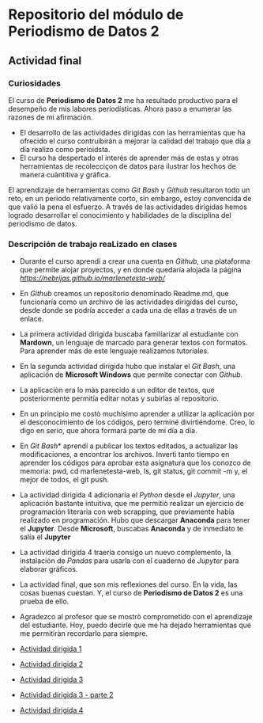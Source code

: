
# Repositorio del módulo de Periodismo de Datos 2

## Actividad final

### Curiosidades

El curso de **Periodismo de Datos 2** me ha resultado productivo para el desempeño de mis labores periodísticas. Ahora paso a enumerar las razones de mi afirmación.

- El desarrollo de las actividades dirigidas con las herramientas que ha ofrecido el curso contruibirán a mejorar la calidad del trabajo que día a día realizo como perioidsta.
- El curso ha despertado el interés de aprender más de estas y otras herramientas de recolecciçon de datos para ilustrar los hechos de manera cuàntitiva y gráfica.

El aprendizaje de herramientas como *Git Bash* y *Github* resultaron todo un reto, en un periodo relativamente corto, sin embargo, estoy convencida de que valió la pena el esfuerzo. 
A través de las actividades dirigidas hemos logrado desarrollar el conocimiento  y habilidades de la disciplina del periodismo de datos.

### Descripción de trabajo reaLizado en clases

- Durante el curso aprendí a crear una cuenta en *Github*, una plataforma que permite alojar proyectos, y en donde quedaría alojada la página *https://nebrijas.github.io/marlenetesta-web/*
- En *Github* creamos un repositorio denominado Readme.md, que funcionaría como un archivo de las actividades dirigidas del curso, desde donde se podría acceder a cada una de ellas a través de un enlace.
- La primera actividad dirigida buscaba familiarizar al estudiante con **Mardown**, un lenguaje de marcado para generar textos con formatos.  Para aprender más de este lenguaje realizamos tutoriales.
- En la segunda actividad dirigida hubo que instalar el *Git Bash*, una aplicación de **Microsoft Windows** que permite conectar con *Github.*
- La aplicaciòn era lo màs parecido a un editor de textos, que posteriormente permitía editar notas y subirlas al repositorio. 
- En un principio me costò muchísimo aprender a utilizar la aplicaciòn por el desconocimiento de los códigos, pero terminé divirtiéndome. Creo, lo digo en serio, que ahora formará parte de mi día a día.
- En *Git Bash** aprendí a publicar los textos editados, a actualizar las modificaciones, a encontrar los archivos.  Invertì tanto tiempo en aprender los códigos para aprobar esta asignatura que los conozco de memoria: pwd, cd marlenetesta-web, ls, git status, git commit -m y, el mejor de todos, el git push.
- La actividad dirigida 4 adicionaría el *Python* desde el *Jupyter*, una aplicación bastante intuitiva, que me permitiò realizar un ejercicio de programación literaria con web scrapping, que previamente había realizado en programación.   Hubo que descargar **Anaconda** para tener el **Jupyter**.  Desde **Microsoft**, buscabas **Anaconda** y de inmediato te salía el **Jupyter**
- La actividad dirigida 4 traería consigo un nuevo complemento, la instalación de *Pandas* para usarla con el cuaderno de *Jupyter* para elaborar gráficos.
- La actividad final, que son mis reflexiones del curso.  En la vida, las cosas buenas cuestan.  Y, el curso de **Periodismo de Datos 2** es una prueba de ello.  
- Agradezco al profesor que se mostrò comprometido con el aprendizaje del estudiante.  Hoy, puedo decirle que me ha dejado herramientas que me permitiràn recordarlo para siempre.   












- [Actividad dirigida 1](ad1.md)
- [Actividad dirigida 2](ad2.md)
- [Actividad dirigida 3](ad3.md)
- [Actividad dirigida 3 - parte 2](ad3_2.md)
- [Actividad dirigida 4](ad4.md)




